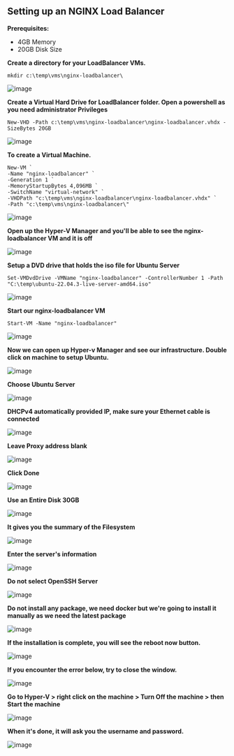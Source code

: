 ## Setting up an NGINX Load Balancer

**Prerequisites:**

- 4GB Memory
- 20GB Disk Size


**Create a directory for your LoadBalancer VMs.**

```
mkdir c:\temp\vms\nginx-loadbalancer\
```

![image](https://github.com/lherbeng/kubernetes/assets/72662912/b8b05c53-b7c8-4a0e-a8ae-1afd33599ee5)

**Create a Virtual Hard Drive for LoadBalancer folder. Open a powershell as you need administrator Privileges**

```
New-VHD -Path c:\temp\vms\nginx-loadbalancer\nginx-loadbalancer.vhdx -SizeBytes 20GB
```

![image](https://github.com/lherbeng/kubernetes/assets/72662912/5772595d-cad2-4f44-b07b-a1d21c29b615)

**To create a Virtual Machine.**

```
New-VM `
-Name "nginx-loadbalancer" `
-Generation 1 `
-MemoryStartupBytes 4,096MB `
-SwitchName "virtual-network" `
-VHDPath "c:\temp\vms\nginx-loadbalancer\nginx-loadbalancer.vhdx" `
-Path "c:\temp\vms\nginx-loadbalancer\"
```

![image](https://github.com/lherbeng/kubernetes/assets/72662912/32e585bc-fbe0-4295-87ed-6e89ce65a5a5)

**Open up the Hyper-V Manager and you'll be able to see the nginx-loadbalancer VM and it is off**

![image](https://github.com/lherbeng/kubernetes/assets/72662912/a2c4d3a2-c75c-4666-8159-e68ebacadeef)

**Setup a DVD drive that holds the iso file for Ubuntu Server**

```
Set-VMDvdDrive -VMName "nginx-loadbalancer" -ControllerNumber 1 -Path "C:\temp\ubuntu-22.04.3-live-server-amd64.iso"
```

![image](https://github.com/lherbeng/kubernetes/assets/72662912/00c46a11-d551-41eb-9115-c101fae4d24d)

**Start our nginx-loadbalancer VM**

```
Start-VM -Name "nginx-loadbalancer"
```

![image](https://github.com/lherbeng/kubernetes/assets/72662912/de4f294e-5a7d-4ce8-b667-c0c84982defc)

**Now we can open up Hyper-v Manager and see our infrastructure. Double click on machine to setup Ubuntu.**

![image](https://github.com/lherbeng/kubernetes/assets/72662912/39ef9ec3-9df4-4505-bf9c-cad53205ef9c)

**Choose Ubuntu Server**

![image](https://github.com/lherbeng/kubernetes/assets/72662912/4da89b86-301b-4f4f-a7ec-f955a7589944)

**DHCPv4 automatically provided IP, make sure your Ethernet cable is connected**

![image](https://github.com/lherbeng/kubernetes/assets/72662912/2d64e338-dbb4-489f-9074-56b3c428a652)

**Leave Proxy address blank**

![image](https://github.com/lherbeng/kubernetes/assets/72662912/19919dc5-de6e-4f7d-91c3-7cf9d274cf35)

**Click Done**

![image](https://github.com/lherbeng/kubernetes/assets/72662912/efa0c4be-cda1-4bf6-b803-5c489f4e11e4)

**Use an Entire Disk 30GB**

![image](https://github.com/lherbeng/kubernetes/assets/72662912/e5e19986-ba84-461a-a3e4-5fe4f6e5bb0e)

**It gives you the summary of the Filesystem**

![image](https://github.com/lherbeng/kubernetes/assets/72662912/33c1c1ab-1a03-4c24-9b69-dc6a48cc851f)

**Enter the server's information**

![image](https://github.com/lherbeng/kubernetes/assets/72662912/f93bea64-fd02-4ab7-a3fc-c6c1b133939f)

**Do not select OpenSSH Server**

![image](https://github.com/lherbeng/kubernetes/assets/72662912/388574d7-36d1-4e05-930b-2c3d0c996615)

**Do not install any package, we need docker but we're going to install it manually as we need the latest package**

![image](https://github.com/lherbeng/kubernetes/assets/72662912/b3632dc9-f3e8-43ee-b335-32105ffafd03)

**If the installation is complete, you will see the reboot now button.**

![image](https://github.com/lherbeng/kubernetes/assets/72662912/91e87cc9-b28e-4c6f-95c1-d26763e10ced)

**If you encounter the error below, try to close the window.**

![image](https://github.com/lherbeng/kubernetes/assets/72662912/0c9a4d2f-8f59-4040-8035-7fe3b2c8c746)

**Go to Hyper-V > right click on the machine > Turn Off the machine > then Start the machine**

![image](https://github.com/lherbeng/kubernetes/assets/72662912/6f5984ac-a300-4216-87fb-d9f13352f3d1)

**When it's done, it will ask you the username and password.**

![image](https://github.com/lherbeng/kubernetes/assets/72662912/4e9af259-5f65-4fab-8418-47b93461332e)




